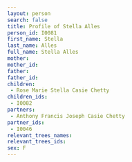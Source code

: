 ```yaml
---
layout: person
search: false
title: Profile of Stella Alles
person_id: I0081
first_name: Stella
last_name: Alles
full_name: Stella Alles
mother: 
mother_id: 
father: 
father_id: 
children:
 - Rose Marie Stella Casie Chetty
children_ids:
 - I0082
partners:
 - Anthony Francis Joseph Casie Chetty
partner_ids:
 - I0046
relevant_trees_names:
relevant_trees_ids:
sex: F
---
```


